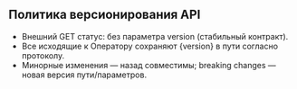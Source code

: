## Политика версионирования API

- Внешний GET статус: без параметра version (стабильный контракт).
- Все исходящие к Оператору сохраняют {version} в пути согласно протоколу.
- Минорные изменения — назад совместимы; breaking changes — новая версия пути/параметров.


